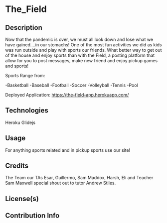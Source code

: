 # The_Field

## Description
Now that the pandemic is over, we must all look down and lose what we have gained....in our stomachs! One of the most fun activities we did as kids was run outside and play with sports our friends. 
What better way to get out of the house and enjoy sports than with the Field, a posting platform that allow for you to post messages, make new friend and enjoy pickup games and sports!

Sports Range from:

-Basketball
-Baseball
-Football
-Soccer
-Volleyball 
-Tennis
-Pool

Deployed Application: https://the-field-app.herokuapp.com/

## Technologies
Heroku
Glidejs



## Usage
For anything sports related and in pickup sports use our site!

## Credits
The Team our TAs Esar, Guillermo, Sam Maddox, Harsh, Eli and Teacher Sam Maxwell special shout out to tutor Andrew Stiles.
## License(s)

## Contribution Info
